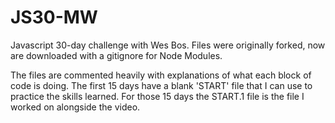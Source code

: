 # JS30-MW
Javascript 30-day challenge with Wes Bos.  Files were originally forked, now are downloaded with a gitignore for Node Modules.

The files are commented heavily with explanations of what each block of code is doing.  The first 15 days have a blank 'START' file
that I can use to practice the skills learned.  For those 15 days the START.1 file is the file I worked on alongside the video.
